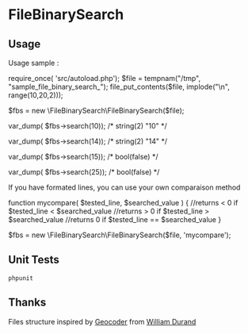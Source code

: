 FileBinarySearch
===

Usage
-----

Usage sample :

  require_once( 'src/autoload.php');
  $file = tempnam("/tmp", "sample_file_binary_search_");
  file_put_contents($file, implode("\n", range(10,20,2)));

  $fbs = new \FileBinarySearch\FileBinarySearch($file);

  var_dump( $fbs->search(10));
  /*
  string(2) "10"
  */

  var_dump( $fbs->search(14));
  /*
  string(2) "14"
  */

  var_dump( $fbs->search(15));
  /*
  bool(false)
   */

  var_dump( $fbs->search(25));
  /*
  bool(false)
  */

If you have formated lines, you can use your own comparaison method

  function mycompare( $tested_line, $searched_value ) {
      //returns < 0 if $tested_line < $searched_value
      //returns > 0 if $tested_line > $searched_value
      //returns 0 if $tested_line == $searched_value
  }

  $fbs = new \FileBinarySearch\FileBinarySearch($file, 'mycompare');

Unit Tests
----------

    phpunit

Thanks
------

Files structure inspired by [Geocoder](https://github.com/willdurand/Geocoder)
from [William Durand](https://github.com/willdurand)